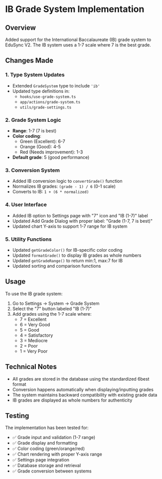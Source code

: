 # IB Grade System Implementation

## Overview
Added support for the International Baccalaureate (IB) grade system to EduSync V2. The IB system uses a 1-7 scale where 7 is the best grade.

## Changes Made

### 1. Type System Updates
- Extended `GradeSystem` type to include `'ib'`
- Updated type definitions in:
  - `hooks/use-grade-system.ts`
  - `app/actions/grade-system.ts` 
  - `utils/grade-settings.ts`

### 2. Grade System Logic
- **Range**: 1-7 (7 is best)
- **Color coding**:
  - Green (Excellent): 6-7
  - Orange (Good): 4-5  
  - Red (Needs improvement): 1-3
- **Default grade**: 5 (good performance)

### 3. Conversion System
- Added IB conversion logic to `convertGrade()` function
- Normalizes IB grades: `(grade - 1) / 6` (0-1 scale)
- Converts to IB: `1 + (6 * normalized)`

### 4. User Interface
- Added IB option to Settings page with "7" icon and "IB (1-7)" label
- Updated Add Grade Dialog with proper label: "Grade (1-7, 7 is best)"
- Updated chart Y-axis to support 1-7 range for IB system

### 5. Utility Functions
- Updated `getGradeColor()` for IB-specific color coding
- Updated `formatGrade()` to display IB grades as whole numbers
- Updated `getGradeRange()` to return min:1, max:7 for IB
- Updated sorting and comparison functions

## Usage

To use the IB grade system:

1. Go to Settings → System → Grade System
2. Select the "7" button labeled "IB (1-7)"
3. Add grades using the 1-7 scale where:
   - 7 = Excellent
   - 6 = Very Good  
   - 5 = Good
   - 4 = Satisfactory
   - 3 = Mediocre
   - 2 = Poor
   - 1 = Very Poor

## Technical Notes

- All grades are stored in the database using the standardized 6best format
- Conversion happens automatically when displaying/inputting grades
- The system maintains backward compatibility with existing grade data
- IB grades are displayed as whole numbers for authenticity

## Testing

The implementation has been tested for:
- ✅ Grade input and validation (1-7 range)
- ✅ Grade display and formatting
- ✅ Color coding (green/orange/red)
- ✅ Chart rendering with proper Y-axis range
- ✅ Settings page integration
- ✅ Database storage and retrieval
- ✅ Grade conversion between systems

